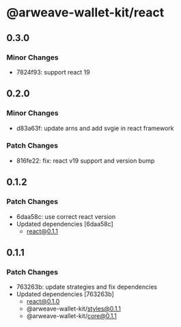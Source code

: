 # @arweave-wallet-kit/react

## 0.3.0

### Minor Changes

- 7824f93: support react 19

## 0.2.0

### Minor Changes

- d83a63f: update arns and add svgie in react framework

### Patch Changes

- 816fe22: fix: react v19 support and version bump

## 0.1.2

### Patch Changes

- 6daa58c: use correct react version
- Updated dependencies [6daa58c]
  - react@0.1.1

## 0.1.1

### Patch Changes

- 763263b: update strategies and fix dependencies
- Updated dependencies [763263b]
  - react@0.1.0
  - @arweave-wallet-kit/styles@0.1.1
  - @arweave-wallet-kit/core@0.1.1
